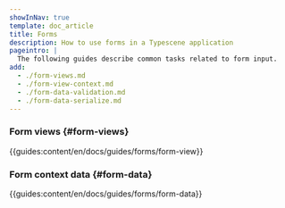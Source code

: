 ```yaml
---
showInNav: true
template: doc_article
title: Forms
description: How to use forms in a Typescene application
pageintro: |
  The following guides describe common tasks related to form input.
add:
  - ./form-views.md
  - ./form-view-context.md
  - ./form-data-validation.md
  - ./form-data-serialize.md
---
```


### Form views {#form-views}

{{guides:content/en/docs/guides/forms/form-view}}

### Form context data {#form-data}

{{guides:content/en/docs/guides/forms/form-data}}
